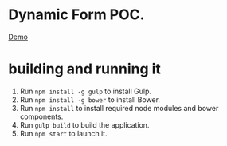 # Dynamic Form POC.

[Demo](http://demo.robertjesionek.com/myform)

# building and running it

1. Run `npm install -g gulp` to install Gulp.
2. Run `npm install -g bower` to install Bower.
3. Run `npm install` to install required node modules and bower components.
4. Run `gulp build` to build the application.
5. Run `npm start` to launch it.

